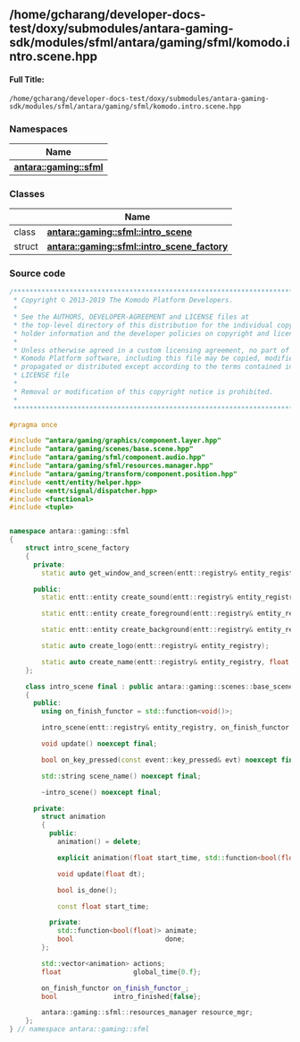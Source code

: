 

## /home/gcharang/developer-docs-test/doxy/submodules/antara-gaming-sdk/modules/sfml/antara/gaming/sfml/komodo.intro.scene.hpp

#### Full Title:
```
/home/gcharang/developer-docs-test/doxy/submodules/antara-gaming-sdk/modules/sfml/antara/gaming/sfml/komodo.intro.scene.hpp
```







### Namespaces

| Name           |
| -------------- |
| **[antara::gaming::sfml](Namespaces/namespaceantara_1_1gaming_1_1sfml.md)**  |

### Classes

|                | Name           |
| -------------- | -------------- |
| class | **[antara::gaming::sfml::intro_scene](Classes/classantara_1_1gaming_1_1sfml_1_1intro__scene.md)**  |
| struct | **[antara::gaming::sfml::intro_scene_factory](Classes/structantara_1_1gaming_1_1sfml_1_1intro__scene__factory.md)**  |















### Source code

```cpp
/******************************************************************************
 * Copyright © 2013-2019 The Komodo Platform Developers.                      *
 *                                                                            *
 * See the AUTHORS, DEVELOPER-AGREEMENT and LICENSE files at                  *
 * the top-level directory of this distribution for the individual copyright  *
 * holder information and the developer policies on copyright and licensing.  *
 *                                                                            *
 * Unless otherwise agreed in a custom licensing agreement, no part of the    *
 * Komodo Platform software, including this file may be copied, modified,     *
 * propagated or distributed except according to the terms contained in the   *
 * LICENSE file                                                               *
 *                                                                            *
 * Removal or modification of this copyright notice is prohibited.            *
 *                                                                            *
 ******************************************************************************/

#pragma once

#include "antara/gaming/graphics/component.layer.hpp"
#include "antara/gaming/scenes/base.scene.hpp"
#include "antara/gaming/sfml/component.audio.hpp"
#include "antara/gaming/sfml/resources.manager.hpp"
#include "antara/gaming/transform/component.position.hpp"
#include <entt/entity/helper.hpp>
#include <entt/signal/dispatcher.hpp>
#include <functional>
#include <tuple>


namespace antara::gaming::sfml
{
    struct intro_scene_factory
    {
      private:
        static auto get_window_and_screen(entt::registry& entity_registry);

      public:
        static entt::entity create_sound(entt::registry& entity_registry, const std::string& sound_name);

        static entt::entity create_foreground(entt::registry& entity_registry);

        static entt::entity create_background(entt::registry& entity_registry);

        static auto create_logo(entt::registry& entity_registry);

        static auto create_name(entt::registry& entity_registry, float logo_final_scale, math::vec2f logo_target_position);
    };

    class intro_scene final : public antara::gaming::scenes::base_scene
    {
      public:
        using on_finish_functor = std::function<void()>;

        intro_scene(entt::registry& entity_registry, on_finish_functor on_finish_functor) noexcept;

        void update() noexcept final;

        bool on_key_pressed(const event::key_pressed& evt) noexcept final;

        std::string scene_name() noexcept final;

        ~intro_scene() noexcept final;

      private:
        struct animation
        {
          public:
            animation() = delete;

            explicit animation(float start_time, std::function<bool(float)> animation);

            void update(float dt);

            bool is_done();

            const float start_time;

          private:
            std::function<bool(float)> animate;
            bool                       done;
        };

        std::vector<animation> actions;
        float                  global_time{0.f};

        on_finish_functor on_finish_functor_;
        bool              intro_finished{false};

        antara::gaming::sfml::resources_manager resource_mgr;
    };
} // namespace antara::gaming::sfml
```




